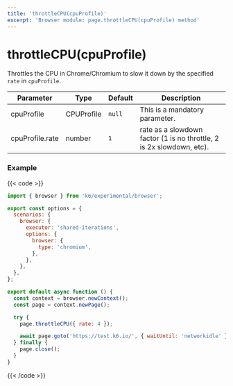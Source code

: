 ```yaml
---
title: 'throttleCPU(cpuProfile)'
excerpt: 'Browser module: page.throttleCPU(cpuProfile) method'
---
```


# throttleCPU(cpuProfile)

Throttles the CPU in Chrome/Chromium to slow it down by the specified `rate` in `cpuProfile`.

| Parameter       | Type       | Default | Description                                                          |
| --------------- | ---------- | ------- | -------------------------------------------------------------------- |
| cpuProfile      | CPUProfile | `null`  | This is a mandatory parameter.                                       |
| cpuProfile.rate | number     | `1`     | rate as a slowdown factor (1 is no throttle, 2 is 2x slowdown, etc). |

### Example

{{< code >}}

```javascript
import { browser } from 'k6/experimental/browser';

export const options = {
  scenarios: {
    browser: {
      executor: 'shared-iterations',
      options: {
        browser: {
          type: 'chromium',
        },
      },
    },
  },
};

export default async function () {
  const context = browser.newContext();
  const page = context.newPage();

  try {
    page.throttleCPU({ rate: 4 });

    await page.goto('https://test.k6.io/', { waitUntil: 'networkidle' });
  } finally {
    page.close();
  }
}
```

{{< /code >}}
